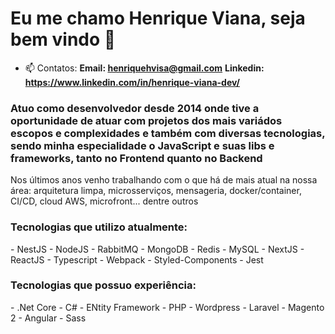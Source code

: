 <h1>Eu me chamo Henrique Viana, seja bem vindo 👋</h1>

- 📫 Contatos:
**Email: henriquehvisa@gmail.com**
**Linkedin: https://www.linkedin.com/in/henrique-viana-dev/**
  
<h3>Atuo como desenvolvedor desde 2014 onde tive a oportunidade de atuar com projetos dos mais variádos escopos e complexidades e também com diversas tecnologias, sendo minha especialidade o JavaScript e suas libs e frameworks, tanto no Frontend quanto no Backend</h3>

<p>Nos últimos anos venho trabalhando com o que há de mais atual na nossa área: arquitetura limpa, microsserviços, mensageria, docker/container, CI/CD, cloud AWS, microfront... dentre outros</p>

<h3 align="left">Tecnologias que utilizo atualmente:</h3>

<p>
  - NestJS
  - NodeJS
  - RabbitMQ
  - MongoDB
  - Redis
  - MySQL
  - NextJS
  - ReactJS
  - Typescript
  - Webpack
  - Styled-Components
  - Jest
</p>

<h3 align="left">Tecnologias que possuo experiência:</h3>

<p>
  - .Net Core
  - C#
  - ENtity Framework
  - PHP
  - Wordpress
  - Laravel
  - Magento 2
  - Angular
  - Sass
</p>


